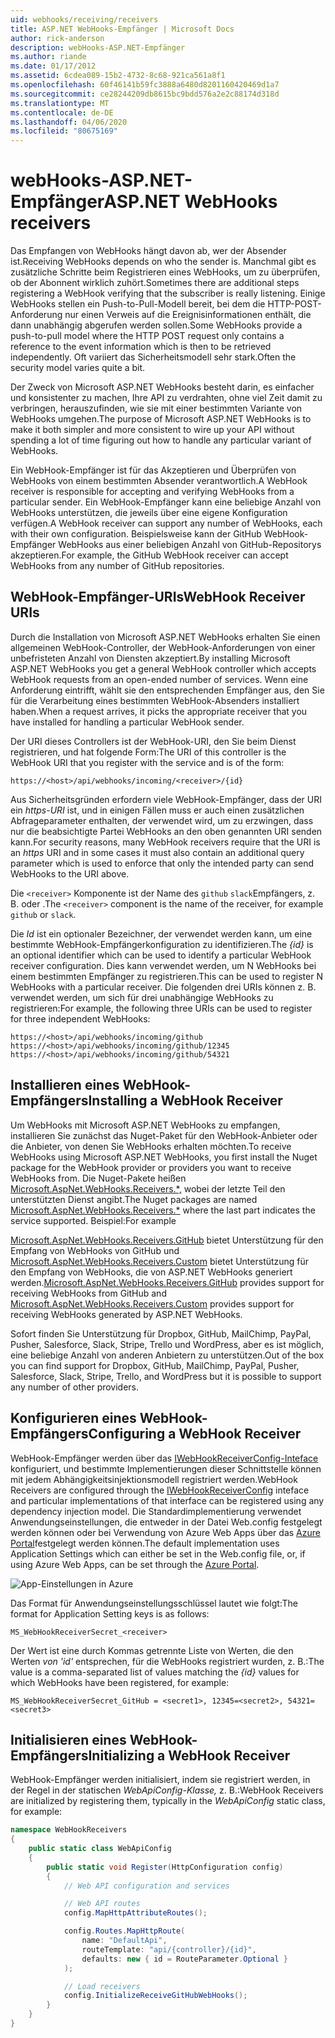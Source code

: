 ```yaml
---
uid: webhooks/receiving/receivers
title: ASP.NET WebHooks-Empfänger | Microsoft Docs
author: rick-anderson
description: webHooks-ASP.NET-Empfänger
ms.author: riande
ms.date: 01/17/2012
ms.assetid: 6cdea089-15b2-4732-8c68-921ca561a8f1
ms.openlocfilehash: 60f46141b59fc3888a6480d8201160420469d1a7
ms.sourcegitcommit: ce28244209db8615bc9bdd576a2e2c88174d318d
ms.translationtype: MT
ms.contentlocale: de-DE
ms.lasthandoff: 04/06/2020
ms.locfileid: "80675169"
---
```

# <a name="aspnet-webhooks-receivers"></a><span data-ttu-id="146d3-103">webHooks-ASP.NET-Empfänger</span><span class="sxs-lookup"><span data-stu-id="146d3-103">ASP.NET WebHooks receivers</span></span>

<span data-ttu-id="146d3-104">Das Empfangen von WebHooks hängt davon ab, wer der Absender ist.</span><span class="sxs-lookup"><span data-stu-id="146d3-104">Receiving WebHooks depends on who the sender is.</span></span> <span data-ttu-id="146d3-105">Manchmal gibt es zusätzliche Schritte beim Registrieren eines WebHooks, um zu überprüfen, ob der Abonnent wirklich zuhört.</span><span class="sxs-lookup"><span data-stu-id="146d3-105">Sometimes there are additional steps registering a WebHook verifying that the subscriber is really listening.</span></span> <span data-ttu-id="146d3-106">Einige WebHooks stellen ein Push-to-Pull-Modell bereit, bei dem die HTTP-POST-Anforderung nur einen Verweis auf die Ereignisinformationen enthält, die dann unabhängig abgerufen werden sollen.</span><span class="sxs-lookup"><span data-stu-id="146d3-106">Some WebHooks provide a push-to-pull model where the HTTP POST request only contains a reference to the event information which is then to be retrieved independently.</span></span> <span data-ttu-id="146d3-107">Oft variiert das Sicherheitsmodell sehr stark.</span><span class="sxs-lookup"><span data-stu-id="146d3-107">Often the security model varies quite a bit.</span></span>

<span data-ttu-id="146d3-108">Der Zweck von Microsoft ASP.NET WebHooks besteht darin, es einfacher und konsistenter zu machen, Ihre API zu verdrahten, ohne viel Zeit damit zu verbringen, herauszufinden, wie sie mit einer bestimmten Variante von WebHooks umgehen.</span><span class="sxs-lookup"><span data-stu-id="146d3-108">The purpose of Microsoft ASP.NET WebHooks is to make it both simpler and more consistent to wire up your API without spending a lot of time figuring out how to handle any particular variant of WebHooks.</span></span>

<span data-ttu-id="146d3-109">Ein WebHook-Empfänger ist für das Akzeptieren und Überprüfen von WebHooks von einem bestimmten Absender verantwortlich.</span><span class="sxs-lookup"><span data-stu-id="146d3-109">A WebHook receiver is responsible for accepting and verifying WebHooks from a particular sender.</span></span> <span data-ttu-id="146d3-110">Ein WebHook-Empfänger kann eine beliebige Anzahl von WebHooks unterstützen, die jeweils über eine eigene Konfiguration verfügen.</span><span class="sxs-lookup"><span data-stu-id="146d3-110">A WebHook receiver can support any number of WebHooks, each with their own configuration.</span></span> <span data-ttu-id="146d3-111">Beispielsweise kann der GitHub WebHook-Empfänger WebHooks aus einer beliebigen Anzahl von GitHub-Repositorys akzeptieren.</span><span class="sxs-lookup"><span data-stu-id="146d3-111">For example, the GitHub WebHook receiver can accept WebHooks from any number of GitHub repositories.</span></span>

## <a name="webhook-receiver-uris"></a><span data-ttu-id="146d3-112">WebHook-Empfänger-URIs</span><span class="sxs-lookup"><span data-stu-id="146d3-112">WebHook Receiver URIs</span></span>

<span data-ttu-id="146d3-113">Durch die Installation von Microsoft ASP.NET WebHooks erhalten Sie einen allgemeinen WebHook-Controller, der WebHook-Anforderungen von einer unbefristeten Anzahl von Diensten akzeptiert.</span><span class="sxs-lookup"><span data-stu-id="146d3-113">By installing Microsoft ASP.NET WebHooks you get a general WebHook controller which accepts WebHook requests from an open-ended number of services.</span></span> <span data-ttu-id="146d3-114">Wenn eine Anforderung eintrifft, wählt sie den entsprechenden Empfänger aus, den Sie für die Verarbeitung eines bestimmten WebHook-Absenders installiert haben.</span><span class="sxs-lookup"><span data-stu-id="146d3-114">When a request arrives, it picks the appropriate receiver that you have installed for handling a particular WebHook sender.</span></span>

<span data-ttu-id="146d3-115">Der URI dieses Controllers ist der WebHook-URI, den Sie beim Dienst registrieren, und hat folgende Form:</span><span class="sxs-lookup"><span data-stu-id="146d3-115">The URI of this controller is the WebHook URI that you register with the service and is of the form:</span></span>

```
https://<host>/api/webhooks/incoming/<receiver>/{id}
```

<span data-ttu-id="146d3-116">Aus Sicherheitsgründen erfordern viele WebHook-Empfänger, dass der URI ein *https-URI* ist, und in einigen Fällen muss er auch einen zusätzlichen Abfrageparameter enthalten, der verwendet wird, um zu erzwingen, dass nur die beabsichtigte Partei WebHooks an den oben genannten URI senden kann.</span><span class="sxs-lookup"><span data-stu-id="146d3-116">For security reasons, many WebHook receivers require that the URI is an *https* URI and in some cases it must also contain an additional query parameter which is used to enforce that only the intended party can send WebHooks to the URI above.</span></span>

<span data-ttu-id="146d3-117">Die `<receiver>` Komponente ist der Name des `github` `slack`Empfängers, z. B. oder .</span><span class="sxs-lookup"><span data-stu-id="146d3-117">The `<receiver>` component is the name of the receiver, for example `github` or `slack`.</span></span>

<span data-ttu-id="146d3-118">Die *Id* ist ein optionaler Bezeichner, der verwendet werden kann, um eine bestimmte WebHook-Empfängerkonfiguration zu identifizieren.</span><span class="sxs-lookup"><span data-stu-id="146d3-118">The *{id}* is an optional identifier which can be used to identify a particular WebHook receiver configuration.</span></span> <span data-ttu-id="146d3-119">Dies kann verwendet werden, um N WebHooks bei einem bestimmten Empfänger zu registrieren.</span><span class="sxs-lookup"><span data-stu-id="146d3-119">This can be used to register N WebHooks with a particular receiver.</span></span> <span data-ttu-id="146d3-120">Die folgenden drei URIs können z. B. verwendet werden, um sich für drei unabhängige WebHooks zu registrieren:</span><span class="sxs-lookup"><span data-stu-id="146d3-120">For example, the following three URIs can be used to register for three independent WebHooks:</span></span>

```
https://<host>/api/webhooks/incoming/github
https://<host>/api/webhooks/incoming/github/12345
https://<host>/api/webhooks/incoming/github/54321
```

## <a name="installing-a-webhook-receiver"></a><span data-ttu-id="146d3-121">Installieren eines WebHook-Empfängers</span><span class="sxs-lookup"><span data-stu-id="146d3-121">Installing a WebHook Receiver</span></span>

<span data-ttu-id="146d3-122">Um WebHooks mit Microsoft ASP.NET WebHooks zu empfangen, installieren Sie zunächst das Nuget-Paket für den WebHook-Anbieter oder die Anbieter, von denen Sie WebHooks erhalten möchten.</span><span class="sxs-lookup"><span data-stu-id="146d3-122">To receive WebHooks using Microsoft ASP.NET WebHooks, you first install the Nuget package for the WebHook provider or providers you want to receive WebHooks from.</span></span> <span data-ttu-id="146d3-123">Die Nuget-Pakete heißen [Microsoft.AspNet.WebHooks.Receivers.\*,](https://www.nuget.org/packages?q=Microsoft.AspNet.WebHooks.Receivers) wobei der letzte Teil den unterstützten Dienst angibt.</span><span class="sxs-lookup"><span data-stu-id="146d3-123">The Nuget packages are named [Microsoft.AspNet.WebHooks.Receivers.\*](https://www.nuget.org/packages?q=Microsoft.AspNet.WebHooks.Receivers) where the last part indicates the service supported.</span></span> <span data-ttu-id="146d3-124">Beispiel:</span><span class="sxs-lookup"><span data-stu-id="146d3-124">For example</span></span>

<span data-ttu-id="146d3-125">[Microsoft.AspNet.WebHooks.Receivers.GitHub](https://www.nuget.org/packages?q=Microsoft.AspNet.WebHooks.Receivers.GitHub) bietet Unterstützung für den Empfang von WebHooks von GitHub und [Microsoft.AspNet.WebHooks.Receivers.Custom](https://www.nuget.org/packages?q=Microsoft.AspNet.WebHooks.Receivers.Custom) bietet Unterstützung für den Empfang von WebHooks, die von ASP.NET WebHooks generiert werden.</span><span class="sxs-lookup"><span data-stu-id="146d3-125">[Microsoft.AspNet.WebHooks.Receivers.GitHub](https://www.nuget.org/packages?q=Microsoft.AspNet.WebHooks.Receivers.GitHub) provides support for receiving WebHooks from GitHub and [Microsoft.AspNet.WebHooks.Receivers.Custom](https://www.nuget.org/packages?q=Microsoft.AspNet.WebHooks.Receivers.Custom) provides support for receiving WebHooks generated by ASP.NET WebHooks.</span></span>

<span data-ttu-id="146d3-126">Sofort finden Sie Unterstützung für Dropbox, GitHub, MailChimp, PayPal, Pusher, Salesforce, Slack, Stripe, Trello und WordPress, aber es ist möglich, eine beliebige Anzahl von anderen Anbietern zu unterstützen.</span><span class="sxs-lookup"><span data-stu-id="146d3-126">Out of the box you can find support for Dropbox, GitHub, MailChimp, PayPal, Pusher, Salesforce, Slack, Stripe, Trello, and WordPress but it is possible to support any number of other providers.</span></span>

## <a name="configuring-a-webhook-receiver"></a><span data-ttu-id="146d3-127">Konfigurieren eines WebHook-Empfängers</span><span class="sxs-lookup"><span data-stu-id="146d3-127">Configuring a WebHook Receiver</span></span>

<span data-ttu-id="146d3-128">WebHook-Empfänger werden über das [IWebHookReceiverConfig-Inteface](https://github.com/aspnet/WebHooks/blob/master/src/Microsoft.AspNet.WebHooks.Receivers/WebHooks/IWebHookReceiverConfig.cs) konfiguriert, und bestimmte Implementierungen dieser Schnittstelle können mit jedem Abhängigkeitsinjektionsmodell registriert werden.</span><span class="sxs-lookup"><span data-stu-id="146d3-128">WebHook Receivers are configured through the [IWebHookReceiverConfig](https://github.com/aspnet/WebHooks/blob/master/src/Microsoft.AspNet.WebHooks.Receivers/WebHooks/IWebHookReceiverConfig.cs) inteface and particular implementations of that interface can be registered using any dependency injection model.</span></span> <span data-ttu-id="146d3-129">Die Standardimplementierung verwendet Anwendungseinstellungen, die entweder in der Datei Web.config festgelegt werden können oder bei Verwendung von Azure Web Apps über das [Azure Portal](https://portal.azure.com/)festgelegt werden können.</span><span class="sxs-lookup"><span data-stu-id="146d3-129">The default implementation uses Application Settings which can either be set in the Web.config file, or, if using Azure Web Apps, can be set through the [Azure Portal](https://portal.azure.com/).</span></span>

![App-Einstellungen in Azure](_static/AzureAppSettings.png)

<span data-ttu-id="146d3-131">Das Format für Anwendungseinstellungsschlüssel lautet wie folgt:</span><span class="sxs-lookup"><span data-stu-id="146d3-131">The format for Application Setting keys is as follows:</span></span>

```
MS_WebHookReceiverSecret_<receiver>
```

<span data-ttu-id="146d3-132">Der Wert ist eine durch Kommas getrennte Liste von Werten, die den Werten *von 'id'* entsprechen, für die WebHooks registriert wurden, z. B.:</span><span class="sxs-lookup"><span data-stu-id="146d3-132">The value is a comma-separated list of values matching the *{id}* values for which WebHooks have been registered, for example:</span></span>

```
MS_WebHookReceiverSecret_GitHub = <secret1>, 12345=<secret2>, 54321=<secret3>
```

## <a name="initializing-a-webhook-receiver"></a><span data-ttu-id="146d3-133">Initialisieren eines WebHook-Empfängers</span><span class="sxs-lookup"><span data-stu-id="146d3-133">Initializing a WebHook Receiver</span></span>

<span data-ttu-id="146d3-134">WebHook-Empfänger werden initialisiert, indem sie registriert werden, in der Regel in der statischen *WebApiConfig-Klasse,* z. B.:</span><span class="sxs-lookup"><span data-stu-id="146d3-134">WebHook Receivers are initialized by registering them, typically in the *WebApiConfig* static class, for example:</span></span>

```csharp
namespace WebHookReceivers
{
    public static class WebApiConfig
    {
        public static void Register(HttpConfiguration config)
        {
            // Web API configuration and services

            // Web API routes
            config.MapHttpAttributeRoutes();

            config.Routes.MapHttpRoute(
                name: "DefaultApi",
                routeTemplate: "api/{controller}/{id}",
                defaults: new { id = RouteParameter.Optional }
            );

            // Load receivers
            config.InitializeReceiveGitHubWebHooks();
        }
    }
}
```
